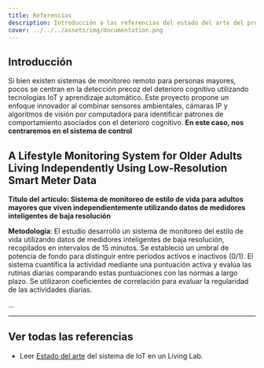 ```yaml
---
title: Referencias
description: Introducción a las referencias del estado del arte del proyecto JustMove
cover: ../../../assets/img/documentation.png
---
```


## Introducción
Si bien existen sistemas de monitoreo remoto para personas mayores, pocos se centran en la detección precoz del deterioro cognitivo utilizando tecnologías IoT y aprendizaje automático. Este proyecto propone un enfoque innovador al combinar sensores ambientales, cámaras IP y algoritmos de visión por computadora para identificar patrones de comportamiento asociados con el deterioro cognitivo. **En este caso, nos centraremos en el sistema de control**

## A Lifestyle Monitoring System for Older Adults Living Independently Using Low-Resolution Smart Meter Data

**Título del artículo: Sistema de monitoreo de estilo de vida para adultos mayores que viven independientemente utilizando datos de medidores inteligentes de baja resolución**

**Metodología**:
El estudio desarrolló un sistema de monitoreo del estilo de vida utilizando datos de medidores inteligentes de baja resolución, recopilados en intervalos de 15 minutos. Se estableció un umbral de potencia de fondo para distinguir entre períodos activos e inactivos (0/1). El sistema cuantifica la actividad mediante una puntuación activa y evalúa las rutinas diarias comparando estas puntuaciones con las normas a largo plazo. Se utilizaron coeficientes de correlación para evaluar la regularidad de las actividades diarias.

...

---

## Ver todas las referencias

- Leer [Estado del arte](../guides/estadodelarte.md) del sistema de IoT en un Living Lab.
